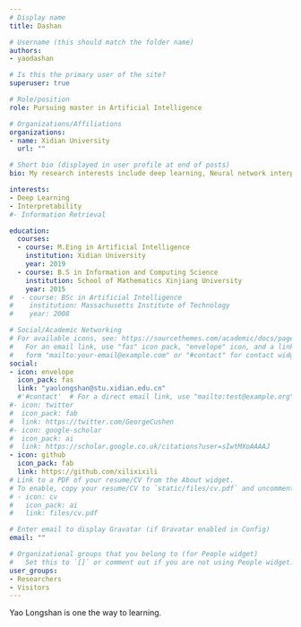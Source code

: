 ```yaml
---
# Display name
title: Dashan

# Username (this should match the folder name)
authors:
- yaodashan

# Is this the primary user of the site?
superuser: true

# Role/position
role: Pursuing master in Artificial Intelligence

# Organizations/Affiliations
organizations:
- name: Xidian University
  url: ""

# Short bio (displayed in user profile at end of posts)
bio: My research interests include deep learning, Neural network interpretability, Ambiguity data.

interests:
- Deep Learning
- Interpretability
#- Information Retrieval

education:
  courses:
  - course: M.Eing in Artificial Intelligence
    institution: Xidian University
    year: 2019
  - course: B.S in Information and Computing Science
    institution: School of Mathematics Xinjiang University
    year: 2015
#  - course: BSc in Artificial Intelligence
#    institution: Massachusetts Institute of Technology
#    year: 2008

# Social/Academic Networking
# For available icons, see: https://sourcethemes.com/academic/docs/page-builder/#icons
#   For an email link, use "fas" icon pack, "envelope" icon, and a link in the
#   form "mailto:your-email@example.com" or "#contact" for contact widget.
social:
- icon: envelope
  icon_pack: fas
  link: "yaolongshan@stu.xidian.edu.cn"
  #'#contact'  # For a direct email link, use "mailto:test@example.org".
#- icon: twitter
#  icon_pack: fab
#  link: https://twitter.com/GeorgeCushen
#- icon: google-scholar
#  icon_pack: ai
#  link: https://scholar.google.co.uk/citations?user=sIwtMXoAAAAJ
- icon: github
  icon_pack: fab
  link: https://github.com/xilixixili
# Link to a PDF of your resume/CV from the About widget.
# To enable, copy your resume/CV to `static/files/cv.pdf` and uncomment the lines below.
# - icon: cv
#   icon_pack: ai
#   link: files/cv.pdf

# Enter email to display Gravatar (if Gravatar enabled in Config)
email: ""

# Organizational groups that you belong to (for People widget)
#   Set this to `[]` or comment out if you are not using People widget.
user_groups:
- Researchers
- Visitors
---
```


Yao Longshan is one the way to learning.
